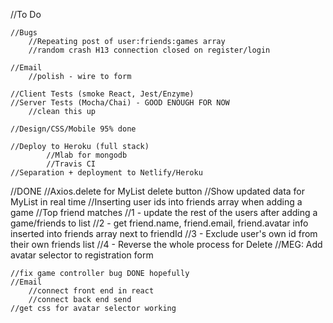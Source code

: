 //To Do

	//Bugs
		//Repeating post of user:friends:games array
		//random crash H13 connection closed on register/login

	//Email
		//polish - wire to form

	//Client Tests (smoke React, Jest/Enzyme)
	//Server Tests (Mocha/Chai) - GOOD ENOUGH FOR NOW
		//clean this up

	//Design/CSS/Mobile	95% done

	//Deploy to Heroku (full stack)
			//Mlab for mongodb
			//Travis CI
	//Separation + deployment to Netlify/Heroku


//DONE
	//Axios.delete for MyList delete button
	//Show updated data for MyList in real time
	//Inserting user ids into friends array when adding a game
	//Top friend matches
		//1 - update the rest of the users after adding a game/friends to list
		//2 - get friend.name, friend.email, friend.avatar info inserted into friends array next to friendId
		//3 - Exclude user's own id from their own friends list
		//4 - Reverse the whole process for Delete
			//MEG: Add avatar selector to registration form

	//fix game controller bug DONE hopefully
	//Email
		//connect front end in react
		//connect back end send
	//get css for avatar selector working